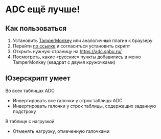 # ADC ещё лучше!

## Как пользоваться

1. Установить [TamperMonkey](https://www.tampermonkey.net/) или аналогичный плагин к браузеру
2. Перейти [по ссылке](https://raw.githubusercontent.com/dluciv/UserScripts/master/adc.spbu.ru/even-better-adc.user.js) и согласиться установить скрипт
3. Открыть нужную страницу на https://adc.spbu.ru/
4. Посмотреть, какие «русские» пункты добавились в меню TamperMonkey (квадрат с двумя кружочками)

## Юзерскрипт умеет

Во всех таблицах ADC

* Инвертировать все галочки у строк таблицы ADC
* Инвертировать галочки у строк таблицы, содержащих заданную подстроку

В таблице с нагрузкой

* Отменять нагрузку, отмеченную галочками
